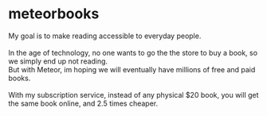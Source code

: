# meteorbooks
My goal is to make reading accessible to everyday people.<br/><br/>
In the age of technology, no one wants to go the the store to buy a book, so we simply end up not reading.<br/>
But with Meteor, im hoping we will eventually have millions of free and paid books.<br/></br>
With my subscription service, instead of any physical $20 book, you will get the same book online, and 2.5 times cheaper.
